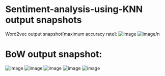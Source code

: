 # Sentiment-analysis-using-KNN output snapshots
Word2vec output snapshot[maximum accuracy rate]:
![image](https://github.com/Smriti-Suresh/Sentiment-analysis-using-KNN/assets/130530138/289dd29f-d27c-41a3-abae-54890431c15b)
![image](https://github.com/Smriti-Suresh/Sentiment-analysis-using-KNN/assets/130530138/47baa963-ab28-4ffb-bd77-2924a823290a)/n
 # BoW output snapshot:
![image](https://github.com/Smriti-Suresh/Sentiment-analysis-using-KNN/assets/130530138/e83367a9-ddff-4414-ad9e-11b481d21f45)
![image](https://github.com/Smriti-Suresh/Sentiment-analysis-using-KNN/assets/130530138/8a71501d-b756-4eb7-a113-8c4d5f4eb271)
![image](https://github.com/Smriti-Suresh/Sentiment-analysis-using-KNN/assets/130530138/3002ca92-5d51-43fe-ae04-7792aa8382c1)
![image](https://github.com/Smriti-Suresh/Sentiment-analysis-using-KNN/assets/130530138/50edeb43-9c13-4496-8cb4-04b45017b0dd)
![image](https://github.com/Smriti-Suresh/Sentiment-analysis-using-KNN/assets/130530138/422735c1-6035-4696-aa18-9c117bffb577)







